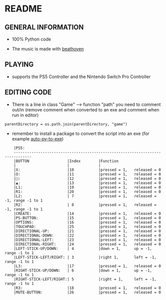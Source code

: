 # README

## GENERAL INFORMATION

- 100% Python code

- The music is made with [beathoven](https://www.beatoven.ai)

## PLAYING

- supports the PS5 Controller and the Nintendo Switch Pro Controller

## EDITING CODE

- There is a line in class "Game" --> function "path" you need to comment out/in (remove comment when converted to an exe and comment when run in editor)

```(hier noch die Zeilennummer angeben, wenn fertig)
parentDirectory = os.path.join(parentDirectory, "game")
```

- remember to install a package to convert the script into an exe (for example [auto-py-to-exe](https://pypi.org/project/auto-py-to-exe/))

```
    |PS5:
    ------------------------------------------------------------------------------
    |BUTTON                 |Index        |Function
    |                       |             |
    |X:                     |10           |pressed = 1,   released = 0
    |O:                     |11           |pressed = 1,   released = 0
    |□:                     |12           |pressed = 1,   released = 0
    |▲:                     |13           |pressed = 1,   released = 0
    |L1:                    |19           |pressed = 1,   released = 0
    |R1:                    |20           |pressed = 1,   released = 0
    |L2:                    | 7           |pressed = 1,   released = -1, range -1 to 1
    |R2:                    | 8           |pressed = 1,   released = -1, range -1 to 1
    |CREATE:                |14           |pressed = 1,   released = 0
    |PS-BUTTON:             |15           |pressed = 1,   released = 0
    |OPTIONS:               |16           |pressed = 1,   released = 0
    |TOUCHPAD:              |25           |pressed = 1,   released = 0
    |DIRECTIONAL-UP:        |21           |pressed = 1,   released = 0
    |DIRECTIONAL-DOWN:      |22           |pressed = 1,   released = 0
    |DIRECTIONAL-LEFT:      |23           |pressed = 1,   released = 0
    |DIRECTIONAL-RIGHT:     |24           |pressed = 1,   released = 0   
    |LEFT-STICK-UP/DOWN:    | 4           |down = 1,      up = -1,       range -1 to 1
    |LEFT-STICK-LEFT/RIGHT: | 3           |right 1,       left = -1,     range -1 to 1
    |L3:                    |17           |pressed = 1,   released = 0
    |RIGHT-STICK-UP/DOWN:   | 6           |down = 1,      up = -1,       range -1 to 1
    |RIGHT-STICK-LEFT/RIGHT:| 5           |right = 1,     left = -1,     range -1 to 1
    |R3:                    |18           |pressed = 1,   released = 0
    |MUTE-BUTTON:           |26           |pressed = 1,   released = 0
```
